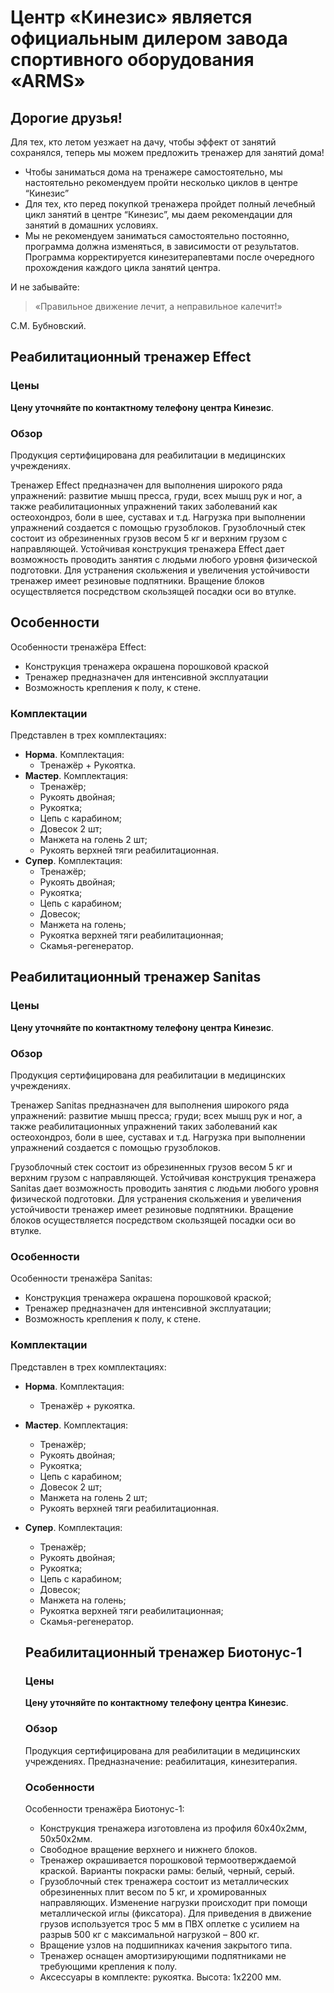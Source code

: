 # Центр «Кинезис» является официальным дилером завода спортивного оборудования «АRMS»

## Дорогие друзья!

Для тех, кто летом уезжает на дачу, чтобы эффект от занятий сохранялся, теперь мы можем предложить тренажер для занятий дома!

*   Чтобы заниматься дома на тренажере самостоятельно, мы настоятельно рекомендуем пройти несколько циклов в центре “Кинезис”
*   Для тех, кто перед покупкой тренажера пройдет полный лечебный цикл занятий в центре “Кинезис”, мы даем рекомендации для занятий в домашних условиях.
*   Мы не рекомендуем заниматься самостоятельно постоянно, программа должна изменяться, в зависимости от результатов. Программа корректируется кинезитерапевтами после очередного прохождения каждого цикла занятий центра.

И не забывайте: 

> «Правильное движение лечит, а неправильное калечит!» 

С.М. Бубновский.



## Реабилитационный тренажер Effect

### Цены

**Цену уточняйте по контактному телефону центра Кинезис**.

### Обзор

Продукция сертифицирована для реабилитации в медицинских учреждениях.

Тренажер Effect предназначен для выполнения широкого ряда упражнений: развитие мышц пресса, груди, всех мышц рук и ног, а также реабилитационных упражнений таких заболеваний как остеохондроз, боли в шее, суставах и т.д. Нагрузка при выполнении упражнений создается с помощью грузоблоков. Грузоблочный стек состоит из обрезиненных грузов весом 5 кг и верхним грузом с направляющей. Устойчивая конструкция тренажера Effect дает возможность проводить занятия с людьми любого уровня физической подготовки. Для устранения скольжения и увеличения устойчивости тренажер имеет резиновые подпятники. Вращение блоков осуществляется посредством скользящей посадки оси во втулке.



## Особенности

Особенности тренажёра Effect:


- Конструкция тренажера окрашена порошковой краской
- Тренажер предназначен для интенсивной эксплуатации
- Возможность крепления к полу, к стене.

### Комплектации

Представлен в трех комплектациях: 

- **Норма**. Комплектация:
  -  Тренажёр + Рукоятка.
- **Мастер**. Комплектация:
  - Тренажёр; 
  - Рукоять двойная;
  - Рукоятка; 
  - Цепь с карабином; 
  - Довесок 2 шт; 
  - Манжета на голень 2 шт; 
  - Рукоять верхней тяги реабилитационная.
- **Супер**. Комплектация: 
  - Тренажёр;
  - Рукоять двойная;
  - Рукоятка; 
  - Цепь с карабином;
  - Довесок; 
  - Манжета на голень;
  - Рукоятка верхней тяги реабилитационная;
  - Скамья-регенератор.



## Реабилитационный тренажер Sanitas

### Цены

**Цену уточняйте по контактному телефону центра Кинезис**.

### Обзор

Продукция сертифицирована для реабилитации в медицинских учреждениях.

Тренажер Sanitas предназначен для выполнения широкого ряда упражнений: развитие мышц пресса; груди; всех мышц рук и ног, а также реабилитационных упражнений таких заболеваний как остеохондроз, боли в шее, суставах и т.д. Нагрузка при выполнении упражнений создается с помощью грузоблоков.

Грузоблочный стек состоит из обрезиненных грузов весом 5 кг и верхним грузом с направляющей. Устойчивая конструкция тренажера Sanitas дает возможность проводить занятия с людьми любого уровня физической подготовки. Для устранения скольжения и увеличения устойчивости тренажер имеет резиновые подпятники. Вращение блоков осуществляется посредством скользящей посадки оси во втулке.

### Особенности

Особенности тренажёра Sanitas:

- Конструкция тренажера окрашена порошковой краской;
- Тренажер предназначен для интенсивной эксплуатации;
- Возможность крепления к полу, к стене.

### Комплектации

Представлен в трех комплектациях: 

- **Норма**. Комплектация: 

  - Тренажёр + рукоятка.

- **Мастер**. Комплектация: 

  - Тренажёр;
  - Рукоять двойная;
  - Рукоятка;
  - Цепь с карабином;
  - Довесок 2 шт; 
  - Манжета на голень 2 шт;
  - Рукоять верхней тяги реабилитационная.

- **Супер**. Комплектация:

  - Тренажёр;
  - Рукоять двойная;
  - Рукоятка;
  - Цепь с карабином;
  - Довесок;
  - Манжета на голень;
  - Рукоятка верхней тяги реабилитационная;
  - Скамья-регенератор.

  

  ## Реабилитационный тренажер Биотонус-1

  ### Цены

  **Цену уточняйте по контактному телефону центра Кинезис**.

  ### Обзор

  Продукция сертифицирована для реабилитации в медицинских учреждениях. Предназначение: реабилитация, кинезитерапия.

  ### Особенности

  Особенности тренажёра Биотонус-1:
  
  - Конструкция тренажера изготовлена из профиля 60х40х2мм, 50х50х2мм.
  - Свободное вращение верхнего и нижнего блоков.
  - Тренажер окрашивается порошковой термоотверждаемой краской. Варианты покраски рамы: белый, черный, серый.
  - Грузоблочный стек тренажера состоит из металлических обрезиненных плит весом по 5 кг, и хромированных направляющих. Изменение нагрузки происходит при помощи металлической иглы (фиксатора). Для приведения в движение грузов используется трос 5 мм в ПВХ оплетке с усилием на разрыв 500 кг с максимальной нагрузкой – 800 кг.
  - Вращение узлов на подшипниках качения закрытого типа.
  - Тренажер оснащен амортизирующими подпятниками не требующими крепления к полу.
  - Аксессуары в комплекте: рукоятка. Высота: 1х2200 мм.